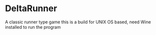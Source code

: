# DeltaRunner
A classic runner type game
this is a build for UNIX OS based, need Wine installed to run the program

